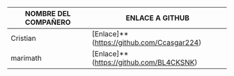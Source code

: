 | NOMBRE DEL COMPAÑERO | ENLACE A GITHUB                                 |
|----------------------|-------------------------------------------------|
| Cristian             | [Enlace]**(https://github.com/Ccasgar224) |
| marimath             | [Enlace]**(https://github.com/BL4CKSNK) |
